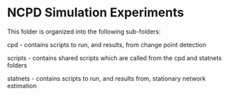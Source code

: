 # NCPD Simulation Experiments

This folder is organized into the following sub-folders:

cpd - contains scripts to run, and results, from change point detection

scripts - contains shared scripts which are called from the cpd and statnets folders

statnets - contains scripts to run, and results from, stationary network estimation
